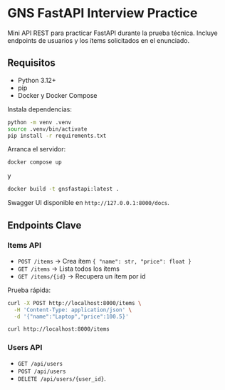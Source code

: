 # GNS FastAPI Interview Practice

Mini API REST para practicar FastAPI durante la prueba técnica. Incluye endpoints de usuarios y los ítems solicitados en el enunciado.

## Requisitos

- Python 3.12+
- pip
- Docker y Docker Compose

Instala dependencias:

```bash
python -m venv .venv
source .venv/bin/activate
pip install -r requirements.txt
```

Arranca el servidor:

```bash
docker compose up 
```

y 
```bash
docker build -t gnsfastapi:latest .
```

Swagger UI disponible en `http://127.0.0.1:8000/docs`.

## Endpoints Clave

### Items API

- `POST /items` → Crea ítem `{ "name": str, "price": float }`
- `GET /items` → Lista todos los ítems
- `GET /items/{id}` → Recupera un ítem por id

Prueba rápida:

```bash
curl -X POST http://localhost:8000/items \
  -H 'Content-Type: application/json' \
  -d '{"name":"Laptop","price":100.5}'

curl http://localhost:8000/items
```

### Users API

- `GET /api/users`
- `POST /api/users`
- `DELETE /api/users/{user_id}`.

